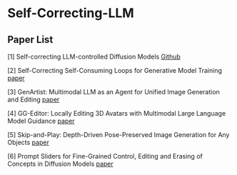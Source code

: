 # Self-Correcting-LLM

## Paper List
[1] Self-correcting LLM-controlled Diffusion Models [Github](https://self-correcting-llm-diffusion.github.io/)

[2] Self-Correcting Self-Consuming Loops for Generative Model Training [paper](https://arxiv.org/pdf/2402.07087)

[3] GenArtist: Multimodal LLM as an Agent for Unified Image Generation and Editing [paper](https://arxiv.org/pdf/2407.05600)

[4] GG-Editor: Locally Editing 3D Avatars with Multimodal Large Language Model Guidance [paper](https://openreview.net/pdf?id=31rrsYnriG)

[5] Skip-and-Play: Depth-Driven Pose-Preserved Image Generation for Any Objects [paper](https://arxiv.org/pdf/2409.02653)

[6] Prompt Sliders for Fine-Grained Control, Editing and Erasing of Concepts in Diffusion Models [paper](https://arxiv.org/pdf/2409.16535)
